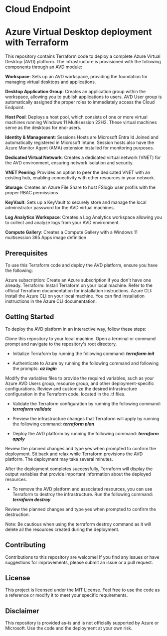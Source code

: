 # Cloud Endpoint
# Azure Virtual Desktop deployment with Terraform
This repository contains Terraform code to deploy a complete Azure Virtual Desktop (AVD) platform. The infrastructure is provisioned with the following components through an AVD module:

**Workspace**: Sets up an AVD workspace, providing the foundation for managing virtual desktops and applications.

**Desktop Application Group**: Creates an application group within the workspace, allowing you to publish applications to users. AVD User group is automatically assigned the proper roles to immediately access the Cloud Endpoint.

**Host Pool**: Deploys a host pool, which consists of one or more virtual machines running Windows 11 Multisession 22H2. These virtual machines serve as the desktops for end-users.

**Identity & Management**: Sessions Hosts are Microsoft Entra Id Joined and automatically registered in Microsoft Intune. Session hosts also have the Azure Monitor Agent (AMA) extension installed for monitoring purposes.

**Dedicated Virtual Network**: Creates a dedicated virtual network (VNET) for the AVD environment, ensuring network isolation and security.

**VNET Peering**: Provides an option to peer the dedicated VNET with an existing hub, enabling connectivity with other resources in your network.

**Storage**: Creates an Azure File Share to host FSlogix user profils with the proper RBAC permissions

**KeyVault**: Sets up a KeyVault to securely store and manage the local administrator password for the AVD virtual machines.

**Log Analytics Workspace**: Creates a Log Analytics workspace allowing you to collect and analyze logs from your AVD environment.

**Compute Gallery**: Creates a Compute Gallery with a Windows 11 multisession 365 Apps image definition

## Prerequisites
To use this Terraform code and deploy the AVD platform, ensure you have the following:

Azure subscription: Create an Azure subscription if you don't have one already.
Terraform: Install Terraform on your local machine. Refer to the official Terraform documentation for installation instructions.
Azure CLI: Install the Azure CLI on your local machine. You can find installation instructions in the Azure CLI documentation.

## Getting Started
To deploy the AVD platform in an interactive way, follow these steps:

Clone this repository to your local machine.
Open a terminal or command prompt and navigate to the repository's root directory.

- Initialize Terraform by running the following command:
**_terraform init_**

- Authenticate to Azure by running the following command and following the prompts:
**_az login_**

Modify the variables files to provide the required variables, such as your Azure AVD Users group, resource group, and other deployment-specific configurations.
Review and customize the desired infrastructure configuration in the Terraform code, located in the .tf files.

- Validate the Terraform configuration by running the following command:
**_terraform validate_**

- Preview the infrastructure changes that Terraform will apply by running the following command:
**_terraform plan_**

- Deploy the AVD platform by running the following command:
**_terraform apply_**

Review the planned changes and type yes when prompted to confirm the deployment.
Sit back and relax while Terraform provisions the AVD platform. The deployment may take several minutes.

After the deployment completes successfully, Terraform will display the output variables that provide important information about the deployed resources.

- To remove the AVD platform and associated resources, you can use Terraform to destroy the infrastructure. Run the following command:
**_terraform destroy_**

Review the planned changes and type yes when prompted to confirm the destruction.

Note: Be cautious when using the terraform destroy command as it will delete all the resources created during the deployment.

## Contributing
Contributions to this repository are welcome! If you find any issues or have suggestions for improvements, please submit an issue or a pull request.

## License
This project is licensed under the MIT License. Feel free to use the code as a reference or modify it to meet your specific requirements.

## Disclaimer
This repository is provided as-is and is not officially supported by Azure or Microsoft. Use the code and the deployment at your own risk.
